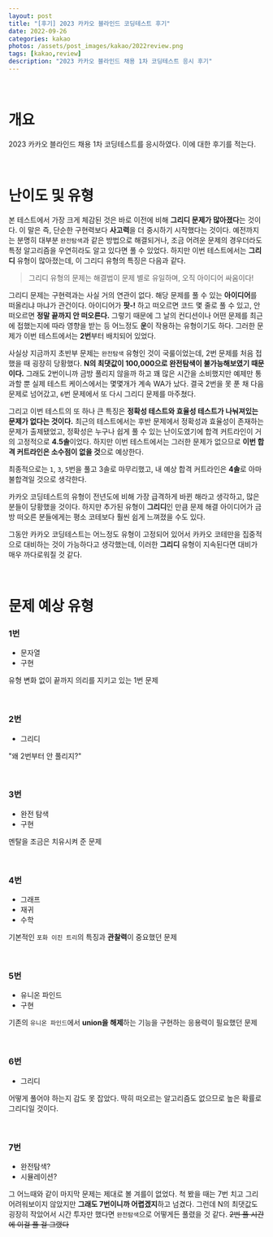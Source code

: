 ```yaml
---
layout: post
title: "[후기] 2023 카카오 블라인드 코딩테스트 후기"
date: 2022-09-26
categories: kakao
photos: /assets/post_images/kakao/2022review.png
tags: [kakao,review]
description: "2023 카카오 블라인드 채용 1차 코딩테스트 응시 후기"
---
```


<br>

# 개요

2023 카카오 블라인드 채용 1차 코딩테스트를 응시하였다. 이에 대한 후기를 적는다.

<br>

# 난이도 및 유형

본 테스트에서 가장 크게 체감된 것은 바로 이전에 비해 **그리디 문제가 많아졌다**는 것이다. 이 말은 즉, 단순한 구현력보다 **사고력**을 더 중시하기 시작했다는 것이다. 예전까지는 분명히 대부분 `완전탐색`과 같은 방법으로 해결되거나, 조금 어려운 문제의 경우더라도 특정 알고리즘을 우연히라도 알고 있다면 풀 수 있었다. 하지만 이번 테스트에서는 **그리디** 유형이 많아졌는데, 이 그리디 유형의 특징은 다음과 같다.

> 그리디 유형의 문제는 해결법이 문제 별로 유일하며, 오직 아이디어 싸움이다!

그리디 문제는 구현력과는 사실 거의 연관이 없다. 해당 문제를 풀 수 있는 **아이디어**를 떠올리냐 마냐가 관건이다. 아이디어가 **팟-!** 하고 떠오르면 코드 몇 줄로 풀 수 있고, 안 떠오르면 **정말 끝까지 안 떠오른다.** 그렇기 때문에 그 날의 컨디션이나 어떤 문제를 최근에 접했는지에 따라 영향을 받는 등 어느정도 **운**이 작용하는 유형이기도 하다. 그러한 문제가 이번 테스트에서는 **2번**부터 배치되어 있었다.

사실상 지금까지 초반부 문제는 `완전탐색` 유형인 것이 국룰이었는데, 2번 문제를 처음 접했을 때 굉장히 당황했다. **N의 최댓값이 100,000으로 완전탐색이 불가능해보였기 때문이다.** 그래도 2번이니까 금방 풀리지 않을까 하고 꽤 많은 시간을 소비했지만 예제만 통과할 뿐 실제 테스트 케이스에서는 몇몇개가 계속 WA가 났다. 결국 2번을 못 푼 채 다음 문제로 넘어갔고, `6`번 문제에서 또 다시 그리디 문제를 마주쳤다.

그리고 이번 테스트의 또 하나 큰 특징은 **정확성 테스트와 효율성 테스트가 나눠져있는 문제가 없다는 것이다.** 최근의 테스트에서는 후반 문제에서 정확성과 효율성이 존재하는 문제가 출제됐었고, 정확성은 누구나 쉽게 풀 수 있는 난이도였기에 합격 커트라인이 거의 고정적으로 **4.5솔**이었다. 하지만 이번 테스트에서는 그러한 문제가 없으므로 **이번 합격 커트라인은 소수점이 없을 것**으로 예상한다.

최종적으로는 `1`, `3`, `5`번을 풀고 3솔로 마무리했고, 내 예상 합격 커트라인은 **4솔**로 아마 불합격일 것으로 생각한다.

카카오 코딩테스트의 유형이 전년도에 비해 가장 급격하게 바뀐 해라고 생각하고, 많은 분들이 당황했을 것이다. 하지만 추가된 유형이 **그리디**인 만큼 문제 해결 아이디어가 금방 떠오른 분들에게는 평소 코테보다 훨씬 쉽게 느껴졌을 수도 있다. 

그동안 카카오 코딩테스트는 어느정도 유형이 고정되어 있어서 카카오 코테만을 집중적으로 대비하는 것이 가능하다고 생각했는데, 이러한 **그리디** 유형이 지속된다면 대비가 매우 까다로워질 것 같다.

<br>

# 문제 예상 유형

### 1번

- 문자열
- 구현

유형 변화 없이 끝까지 의리를 지키고 있는 1번 문제

<br>

### 2번

- 그리디

"왜 2번부터 안 풀리지?"

<br>

### 3번

- 완전 탐색
- 구현

멘탈을 조금은 치유시켜 준 문제

<br>

### 4번

- 그래프
- 재귀
- 수학

기본적인 `포화 이진 트리`의 특징과 **관찰력**이 중요했던 문제

<br>

### 5번

- 유니온 파인드
- 구현

기존의 `유니온 파인드`에서 **union을 해제**하는 기능을 구현하는 응용력이 필요했던 문제

<br>

### 6번

- 그리디

어떻게 풀어야 하는지 감도 못 잡았다. 딱히 떠오르는 알고리즘도 없으므로 높은 확률로 그리디일 것이다.

<br>

### 7번

- 완전탐색?
- 시뮬레이션?

그 어느때와 같이 마지막 문제는 제대로 볼 겨를이 없었다. 척 봤을 때는 7번 치고 그리 어려워보이지 않았지만 **그래도 7번이니까 어렵겠지**하고 넘겼다. 그런데 N의 최댓값도 굉장히 작았어서 시간 투자만 했다면 `완전탐색`으로 어떻게든 풀렸을 것 같다. ~~2번 풀 시간에 이걸 풀 걸 그랬다~~
